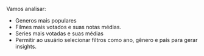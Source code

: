Vamos analisar:
- Generos mais populares
- Filmes mais votados e suas notas médias.
- Series mais votadas e suas médias
- Permitir ao usuário selecionar filtros como ano, gênero e país para gerar insights.
